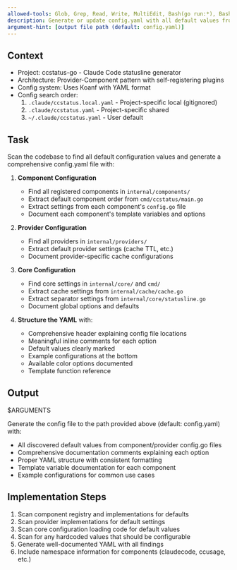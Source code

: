 ```yaml
---
allowed-tools: Glob, Grep, Read, Write, MultiEdit, Bash(go run:*), Bash(find:*), TodoWrite, mcp__gopls__*
description: Generate or update config.yaml with all default values from codebase scan
argument-hint: [output file path (default: config.yaml)]
---
```


## Context

- Project: ccstatus-go - Claude Code statusline generator
- Architecture: Provider-Component pattern with self-registering plugins
- Config system: Uses Koanf with YAML format
- Config search order:
  1. `.claude/ccstatus.local.yaml` - Project-specific local (gitignored)
  2. `.claude/ccstatus.yaml` - Project-specific shared
  3. `~/.claude/ccstatus.yaml` - User default

## Task

Scan the codebase to find all default configuration values and generate a comprehensive config.yaml file with:

1. **Component Configuration**
   - Find all registered components in `internal/components/`
   - Extract default component order from `cmd/ccstatus/main.go`
   - Extract settings from each component's `config.go` file
   - Document each component's template variables and options

2. **Provider Configuration**
   - Find all providers in `internal/providers/`
   - Extract default provider settings (cache TTL, etc.)
   - Document provider-specific cache configurations

3. **Core Configuration**
   - Find core settings in `internal/core/` and `cmd/`
   - Extract cache settings from `internal/cache/cache.go`
   - Extract separator settings from `internal/core/statusline.go`
   - Document global options and defaults

4. **Structure the YAML** with:
   - Comprehensive header explaining config file locations
   - Meaningful inline comments for each option
   - Default values clearly marked
   - Example configurations at the bottom
   - Available color options documented
   - Template function reference

## Output

$ARGUMENTS

Generate the config file to the path provided above (default: config.yaml) with:
- All discovered default values from component/provider config.go files
- Comprehensive documentation comments explaining each option
- Proper YAML structure with consistent formatting
- Template variable documentation for each component
- Example configurations for common use cases

## Implementation Steps

1. Scan component registry and implementations for defaults
2. Scan provider implementations for default settings
3. Scan core configuration loading code for default values
4. Scan for any hardcoded values that should be configurable
5. Generate well-documented YAML with all findings
6. Include namespace information for components (claudecode, ccusage, etc.)
